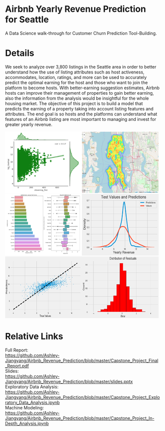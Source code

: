 # Airbnb Yearly Revenue Prediction for Seattle
A Data Science walk-through for Customer Churn Prediction Tool-Building.

# Details
We seek to analyze over 3,800 listings in the Seattle area in order to better understand how the use of listing attributes such as host activeness, accommodates, location, ratings, and more can be used to accurately predict the optimal earning for the host and those who want to join the platform to become hosts. With better-earning suggestion estimates, Airbnb hosts can improve their management of properties to gain better earning, also the information from the analysis would be insightful for the whole housing market. The objective of this project is to build a model that predicts the earning of a property taking into account listing features and attributes. The end goal is so hosts and the platforms can understand what features of an Airbnb listing are most important to managing and invest for greater yearly revenue.

<img src="https://github.com/Ashley-Jiangyang/Airbnb_Revenue_Prediction/blob/master/pics/1.png" width="250" height="200"><img src="https://github.com/Ashley-Jiangyang/Airbnb_Revenue_Prediction/blob/master/pics/2.png" width="250" height="200"><img src="https://github.com/Ashley-Jiangyang/Airbnb_Revenue_Prediction/blob/master/pics/3.png" width="250" height="200"><img src="https://github.com/Ashley-Jiangyang/Airbnb_Revenue_Prediction/blob/master/pics/4.png" width="250" height="200"><img src="https://github.com/Ashley-Jiangyang/Airbnb_Revenue_Prediction/blob/master/pics/5.png" width="250" height="200"><img src="https://github.com/Ashley-Jiangyang/Airbnb_Revenue_Prediction/blob/master/pics/6.png" width="250" height="200">


# Relative Links
Full Report: <br>https://github.com/Ashley-Jiangyang/Airbnb_Revenue_Prediction/blob/master/Capstone_Project_Final_Report.pdf<br>
Slides: <br>https://github.com/Ashley-Jiangyang/Airbnb_Revenue_Prediction/blob/master/slides.pptx<br>
Exploratory Data Analysis:<br>https://github.com/Ashley-Jiangyang/Airbnb_Revenue_Prediction/blob/master/Capstone_Project_Exploratory_Data_Analysis.ipynb<br>
Machine Modeling:<br>https://github.com/Ashley-Jiangyang/Airbnb_Revenue_Prediction/blob/master/Capstone_Project_In-Depth_Analysis.ipynb

